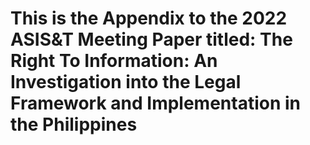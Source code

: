 # This is the Appendix to the 2022 ASIS&T Meeting Paper titled: The Right To Information: An Investigation into the Legal Framework and Implementation in the Philippines
